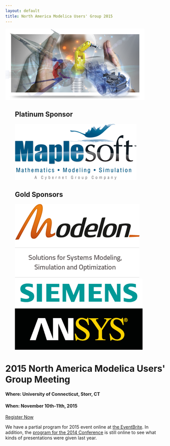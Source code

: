 ```yaml
---
layout: default
title: North America Modelica Users' Group 2015
---
```


<div class="paddedLR pull-right">
  <img class="img-responsive graphic" src="/images/graphic.png"/>
  <h2 style="margin-left: 30px">Platinum Sponsor</h2>
  <img style="margin-left: 30px" class="img-responsive graphic" src="/images/Maplesoft.png"/>
  <h2 style="margin-left: 30px">Gold Sponsors</h2>
  <img style="margin-left: 30px" class="img-responsive graphic" src="/images/Modelon.png"/>
	<!--
  <img style="margin-left: 30px" class="img-responsive graphic" src="/images/Wolfram.png"/>
	-->
  <img style="margin-left: 30px" class="img-responsive graphic" src="/images/Siemens.png"/>
	<!--
  <img style="margin-left: 30px" class="img-responsive graphic" src="/images/DS.png"/>
	-->
  <img style="margin-left: 30px" class="img-responsive graphic" src="/images/ANSYS.png"/>
</div>


<h1>2015 North America Modelica Users' Group Meeting</h1>

<h4><b>Where</b>: University of Connecticut, Storr, CT</h4>
<h4><b>When</b>: November 10th-11th, 2015</h4>

<a class="btn btn-primary btn-large" href="http://www.eventbrite.com/e/north-america-modelica-users-group-conference-2014-tickets-12443231039">Register Now</a>

We have a partial program for 2015 event online at <a href="">the
EventBrite</a>.  In addition, the <a
href="/2014/06/24/namug2014.html">program for the 2014 Conference</a>
is still online to see what kinds of presentations were given last
year.
